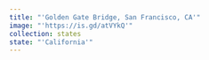 ```yaml
---
title: "'Golden Gate Bridge, San Francisco, CA'"
image: "'https://is.gd/atVYkQ'"
collection: states
state: "'California'"
---
```

